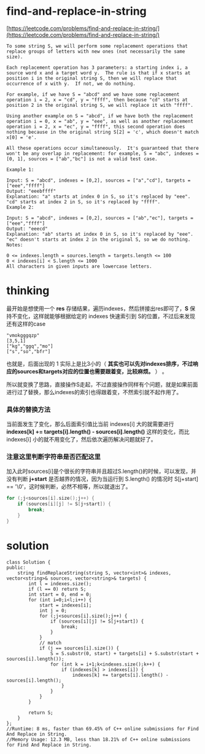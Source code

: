 # find-and-replace-in-string

[https://leetcode.com/problems/find-and-replace-in-string/](https://leetcode.com/problems/find-and-replace-in-string/)

```
To some string S, we will perform some replacement operations that replace groups of letters with new ones (not necessarily the same size).

Each replacement operation has 3 parameters: a starting index i, a source word x and a target word y.  The rule is that if x starts at position i in the original string S, then we will replace that occurrence of x with y.  If not, we do nothing.

For example, if we have S = "abcd" and we have some replacement operation i = 2, x = "cd", y = "ffff", then because "cd" starts at position 2 in the original string S, we will replace it with "ffff".

Using another example on S = "abcd", if we have both the replacement operation i = 0, x = "ab", y = "eee", as well as another replacement operation i = 2, x = "ec", y = "ffff", this second operation does nothing because in the original string S[2] = 'c', which doesn't match x[0] = 'e'.

All these operations occur simultaneously.  It's guaranteed that there won't be any overlap in replacement: for example, S = "abc", indexes = [0, 1], sources = ["ab","bc"] is not a valid test case.

Example 1:

Input: S = "abcd", indexes = [0,2], sources = ["a","cd"], targets = ["eee","ffff"]
Output: "eeebffff"
Explanation: "a" starts at index 0 in S, so it's replaced by "eee".
"cd" starts at index 2 in S, so it's replaced by "ffff".
Example 2:

Input: S = "abcd", indexes = [0,2], sources = ["ab","ec"], targets = ["eee","ffff"]
Output: "eeecd"
Explanation: "ab" starts at index 0 in S, so it's replaced by "eee". 
"ec" doesn't starts at index 2 in the original S, so we do nothing.
Notes:

0 <= indexes.length = sources.length = targets.length <= 100
0 < indexes[i] < S.length <= 1000
All characters in given inputs are lowercase letters.
```

# thinking

最开始是想使用一个 **res** 存储结果，遍历indexes，然后拼接出res即可了，**S** 保持不变化，这样就能够根据给定的 indexes 快速索引到 S的位置，不过后来发现还有这样的case

```
"vmokgggqzp"
[3,5,1]
["kg","ggq","mo"]
["s","so","bfr"]
```
也就是，后面出现的 1 实际上是比3小的（ **其实也可以先对indexes排序，不过响应的sources和targets对应的位置也需要跟着变，比较麻烦。** ） 。

所以就变换了思路，直接操作S走起，不过直接操作同样有个问题，就是如果前面进行过了替换，那么indexes的索引也得跟着变，不然索引就不起作用了。

### 具体的替换方法

当前面发生了变化，那么后面索引值比当前 indexes[i] 大的就需要进行 **indexes[k] += targets[i].length() - sources[i].length()** 这样的变化，而比 indexes[i] 小的就不用变化了，然后依次遍历解决问题就好了。

### 注意这里判断字符串是否匹配这里

加入此时sources[i]是个很长的字符串并且超过S.length()的时候，可以发现，并没有判断 **j+start** 是否越界的情况，因为当运行到 S.length() 的情况时 S[j+start] == '\0'，这时候判断，必然不相等，所以就退出了。

```c++
for (;j<sources[i].size();j++) {
    if (sources[i][j] != S[j+start]) {
        break;
    }
}
```

# solution 

```
class Solution {
public:
    string findReplaceString(string S, vector<int>& indexes, vector<string>& sources, vector<string>& targets) {
        int l = indexes.size();
        if (l == 0) return S;
        int start = 0, end = 0;
        for (int i=0;i<l;i++) {
            start = indexes[i];
            int j = 0;
            for (;j<sources[i].size();j++) {
                if (sources[i][j] != S[j+start]) {
                    break;
                }
            }
            // match
            if (j == sources[i].size()) {
                S = S.substr(0, start) + targets[i] + S.substr(start + sources[i].length());
                for (int k = i+1;k<indexes.size();k++) {
                    if (indexes[k] > indexes[i]) {
                        indexes[k] += targets[i].length() - sources[i].length();
                    }
                }
            }
        }
        
        return S;
    }
};
//Runtime: 8 ms, faster than 69.45% of C++ online submissions for Find And Replace in String.
//Memory Usage: 12.3 MB, less than 18.21% of C++ online submissions for Find And Replace in String.
```